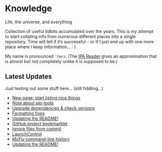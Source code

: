 # Knowledge

Life, the universe, and everything

Collection of useful tidbits accumulated over the years. This is my attempt to start collating info from numerous different places into a single repository. Time will tell if it’s successful – or if I just end up with one more place where I keep information… : )

My name is pronounced `ˈterɔ`. (The [IPA Reader](http://ipa-reader.xyz/?text=ˈterɔ) gives an approximation that is almost but not completely unlike it is supposed to be.)

## Latest Updates

Just testing out some stuff here… (still fiddling…)

<!--START_SECTION:feed-->
* [
        New page: start listing nice things
    ](https://github.com/teroyks/knowledge/commit/3676485df3c837828bb4833368238f4d3f855a09)
* [
        Note about pip-tools
    ](https://github.com/teroyks/knowledge/commit/6c8bd82667c5484fff6ffbb29ae55317617c22e0)
* [
        Upgrade dependencies & check versions
    ](https://github.com/teroyks/knowledge/commit/d1dbd352a8c24115df0fe06a3c7434a21ede9f5d)
* [
        Formatting fixes
    ](https://github.com/teroyks/knowledge/commit/712d3142b1b2e7c2c455acd2ab521b3bf6b2ee10)
* [
        Updating the README!
    ](https://github.com/teroyks/knowledge/commit/bec469eda5e76176d26b897715bde762d85d5b7c)
* [
        GitHub project bookmarklet
    ](https://github.com/teroyks/knowledge/commit/60a21416ab711602e3c0495d5d59750a543ab034)
* [
        Ignore files from commit
    ](https://github.com/teroyks/knowledge/commit/3a77ee884bfa9a688a7786630048c37c0057e839)
* [
        LaunchControl
    ](https://github.com/teroyks/knowledge/commit/264512b7ad9754f9f9767c9978b1114670034082)
* [
        McFly command-line history
    ](https://github.com/teroyks/knowledge/commit/80b0f7a1aa661d19ff3117b83ef2834597c5ac54)
* [
        Updating the README!
    ](https://github.com/teroyks/knowledge/commit/e5ac4ef904fd55c79f224cb935c1b612371e29d3)
<!--END_SECTION:feed-->
